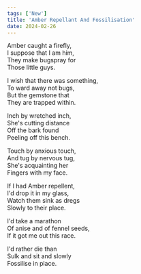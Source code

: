 ```yaml
---
tags: ['New']
title: 'Amber Repellant And Fossilisation'
date: 2024-02-26
---
```


Amber caught a firefly,  
I suppose that I am him,  
They make bugspray for  
Those little guys.

I wish that there was something,  
To ward away not bugs,  
But the gemstone that  
They are trapped within.

Inch by wretched inch,  
She's cutting distance  
Off the bark found  
Peeling off this bench.

Touch by anxious touch,  
And tug by nervous tug,  
She's acquainting her  
Fingers with my face.

If I had Amber repellent,  
I'd drop it in my glass,  
Watch them sink as dregs  
Slowly to their place.

I'd take a marathon  
Of anise and of fennel seeds,  
If it got me out this race.

I'd rather die than  
Sulk and sit and slowly  
Fossilise in place.  
